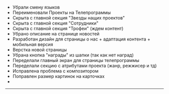 - Убрали смену языков
- Переименовали Проекты на Телепрограммы
- Скрыта  с главной секция "Звезды нащих проектов"
- Скрыта с главной секция "Сотрудники"
- Скрыта с главной секция "Трофеи" (ждем контент)
- Убрано описание на странице новостей
- Разработан дизайн для страницы о нас + адаптация контента + мобильная версия
- Верстка новой страницы
- Убрана кнопка "награды" из шапки (так как нет наград)
- Переделали главный экран для страницы телепрограммы
- Переделали секцию с атрибутами проекта (жанр, режжисер и тд)
- Исправлена проблема с композитором
- Поправлен размер картинок на карточках
- 
---

